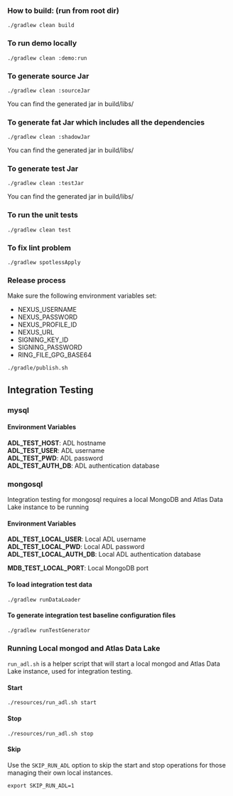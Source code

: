 ### How to build: (run from root dir)
```
./gradlew clean build
```
### To run demo locally
```
./gradlew clean :demo:run
```
### To generate source Jar
```
./gradlew clean :sourceJar  
```
You can find the generated jar in build/libs/
### To generate fat Jar which includes all the dependencies
```
./gradlew clean :shadowJar
```
You can find the generated jar in build/libs/
### To generate test Jar
```
./gradlew clean :testJar  
```
You can find the generated jar in build/libs/ 
### To run the unit tests
```
./gradlew clean test
```
### To fix lint problem
```
./gradlew spotlessApply
```
### Release process
Make sure the following environment variables set:
- NEXUS_USERNAME
- NEXUS_PASSWORD
- NEXUS_PROFILE_ID
- NEXUS_URL
- SIGNING_KEY_ID
- SIGNING_PASSWORD
- RING_FILE_GPG_BASE64

```
./gradle/publish.sh 
```

## Integration Testing
### mysql
#### Environment Variables
**ADL_TEST_HOST**: ADL hostname  
**ADL_TEST_USER**: ADL username  
**ADL_TEST_PWD**:  ADL password  
**ADL_TEST_AUTH_DB**: ADL authentication database
### mongosql
Integration testing for mongosql requires a local MongoDB and Atlas Data Lake instance to be running
#### Environment Variables
**ADL_TEST_LOCAL_USER**: Local ADL username  
**ADL_TEST_LOCAL_PWD**: Local ADL password  
**ADL_TEST_LOCAL_AUTH_DB**: Local ADL authentication database  

**MDB_TEST_LOCAL_PORT**: Local MongoDB port
#### To load integration test data
```
./gradlew runDataLoader
```
#### To generate integration test baseline configuration files
```
./gradlew runTestGenerator  
```

### Running Local mongod and Atlas Data Lake
`run_adl.sh` is a helper script that will start a local mongod and Atlas Data Lake instance, used for integration testing.
#### Start 
```
./resources/run_adl.sh start
```
#### Stop
```
./resources/run_adl.sh stop
```
#### Skip
Use the `SKIP_RUN_ADL` option to skip the start and stop operations for those managing their own local instances.
```
export SKIP_RUN_ADL=1
```